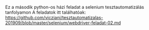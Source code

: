 Ez a második python-os házi feladat a selenium tesztautomatizálás tanfolyamon
A feladatok itt találhatóak:
https://github.com/vicziani/tesztautomatizalas-201909/blob/master/selenium/webdriver-feladat-02.md